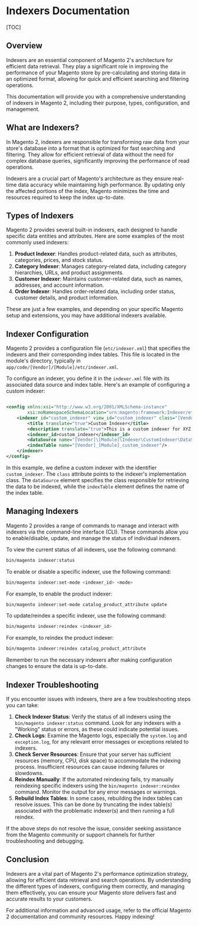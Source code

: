 # Indexers Documentation

[TOC]

## Overview

Indexers are an essential component of Magento 2's architecture for efficient data retrieval. They play a significant
role in improving the performance of your Magento store by pre-calculating and storing data in an optimized format,
allowing for quick and efficient searching and filtering operations.

This documentation will provide you with a comprehensive understanding of indexers in Magento 2, including their
purpose, types, configuration, and management.

## What are Indexers?

In Magento 2, indexers are responsible for transforming raw data from your store's database into a format that is
optimized for fast searching and filtering. They allow for efficient retrieval of data without the need for complex
database queries, significantly improving the performance of read operations.

Indexers are a crucial part of Magento's architecture as they ensure real-time data accuracy while maintaining high
performance. By updating only the affected portions of the index, Magento minimizes the time and resources required to
keep the index up-to-date.

## Types of Indexers

Magento 2 provides several built-in indexers, each designed to handle specific data entities and attributes. Here are
some examples of the most commonly used indexers:

1. **Product Indexer**: Handles product-related data, such as attributes, categories, prices, and stock status.
2. **Category Indexer**: Manages category-related data, including category hierarchies, URLs, and product assignments.
3. **Customer Indexer**: Maintains customer-related data, such as names, addresses, and account information.
4. **Order Indexer**: Handles order-related data, including order status, customer details, and product information.

These are just a few examples, and depending on your specific Magento setup and extensions, you may have additional
indexers available.

## Indexer Configuration

Magento 2 provides a configuration file (`etc/indexer.xml`) that specifies the indexers and their corresponding index
tables. This file is located in the module's directory, typically in `app/code/[Vendor]/[Module]/etc/indexer.xml`.

To configure an indexer, you define it in the `indexer.xml` file with its associated data source and index table. Here's
an example of configuring a custom indexer:

```xml

<config xmlns:xsi="http://www.w3.org/2001/XMLSchema-instance"
        xsi:noNamespaceSchemaLocation="urn:magento:framework:Indexer/etc/indexer.xsd">
    <indexer id="custom_indexer" view_id="custom_indexer" class="[Vendor]\[Module]\Indexer\CustomIndexer">
        <title translate="true">Custom Indexer</title>
        <description translate="true">This is a custom indexer for XYZ data.</description>
        <indexer_id>custom_indexer</indexer_id>
        <dataSource name="[Vendor]\[Module]\Indexer\CustomIndexer\DataSource"/>
        <indexTable name="[Vendor]_[Module]_custom_indexer"/>
    </indexer>
</config>
```

In this example, we define a custom indexer with the identifier `custom_indexer`. The `class` attribute points to the
indexer's implementation class. The `dataSource` element specifies the class responsible for retrieving the data to be
indexed, while the `indexTable` element defines the name of the index table.

## Managing Indexers

Magento 2 provides a range of commands to manage and interact with indexers via the command-line interface (CLI). These
commands allow you to enable/disable, update, and manage the status of individual indexers.

To view the current status of all indexers, use the following command:

```bash
bin/magento indexer:status
```

To enable or disable a specific indexer, use the following command:

```bash
bin/magento indexer:set-mode <indexer_id> <mode>
```

For example, to enable the product indexer:

```bash
bin/magento indexer:set-mode catalog_product_attribute update
```

To update/reindex a specific indexer, use the following command:

```bash
bin/magento indexer:reindex <indexer_id>
```

For example, to reindex the product indexer:

```bash
bin/magento indexer:reindex catalog_product_attribute
```

Remember to run the necessary indexers after making configuration changes to ensure the data is up-to-date.

## Indexer Troubleshooting

If you encounter issues with indexers, there are a few troubleshooting steps you can take:

1. **Check Indexer Status**: Verify the status of all indexers using the `bin/magento indexer:status` command. Look for
   any indexers with a "Working" status or errors, as these could indicate potential issues.
2. **Check Logs**: Examine the Magento logs, especially the `system.log` and `exception.log`, for any relevant error
   messages or exceptions related to indexers.
3. **Check Server Resources**: Ensure that your server has sufficient resources (memory, CPU, disk space) to accommodate
   the indexing process. Insufficient resources can cause indexing failures or slowdowns.
4. **Reindex Manually**: If the automated reindexing fails, try manually reindexing specific indexers using
   the `bin/magento indexer:reindex` command. Monitor the output for any error messages or warnings.
5. **Rebuild Index Tables**: In some cases, rebuilding the index tables can resolve issues. This can be done by
   truncating the index table(s) associated with the problematic indexer(s) and then running a full reindex.

If the above steps do not resolve the issue, consider seeking assistance from the Magento community or support channels
for further troubleshooting and debugging.

## Conclusion

Indexers are a vital part of Magento 2's performance optimization strategy, allowing for efficient data retrieval and
search operations. By understanding the different types of indexers, configuring them correctly, and managing them
effectively, you can ensure your Magento store delivers fast and accurate results to your customers.

For additional information and advanced usage, refer to the official Magento 2 documentation and community resources.
Happy indexing!
